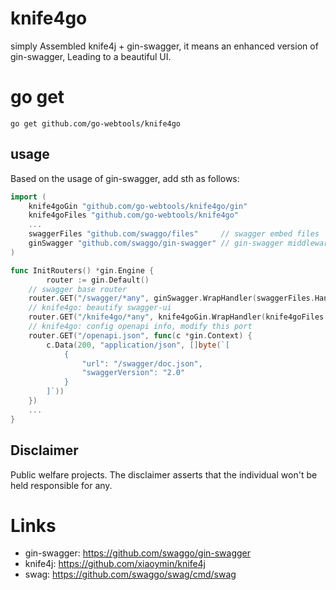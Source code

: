 # knife4go
simply Assembled knife4j + gin-swagger, it means an enhanced version of gin-swagger, Leading  to a beautiful UI.

# go get
`go get github.com/go-webtools/knife4go`

## usage
Based on the usage of gin-swagger, add sth as follows:
```go
import (
	knife4goGin "github.com/go-webtools/knife4go/gin"
	knife4goFiles "github.com/go-webtools/knife4go"
    ...
	swaggerFiles "github.com/swaggo/files"     // swagger embed files
	ginSwagger "github.com/swaggo/gin-swagger" // gin-swagger middleware
)

func InitRouters() *gin.Engine {
    	router := gin.Default()
	// swagger base router
	router.GET("/swagger/*any", ginSwagger.WrapHandler(swaggerFiles.Handler))
	// knife4go: beautify swagger-ui
	router.GET("/knife4go/*any", knife4goGin.WrapHandler(knife4goFiles.Handler))
	// knife4go: config openapi info, modify this port 
	router.GET("/openapi.json", func(c *gin.Context) {
		c.Data(200, "application/json", []byte(`[
			{
				"url": "/swagger/doc.json",
				"swaggerVersion": "2.0"
			}
		]`))
	})
    ...
}
```

## Disclaimer
Public welfare projects.
The disclaimer asserts that the individual won't be held responsible for any.

# Links
- gin-swagger: https://github.com/swaggo/gin-swagger
- knife4j: https://github.com/xiaoymin/knife4j
- swag: https://github.com/swaggo/swag/cmd/swag
